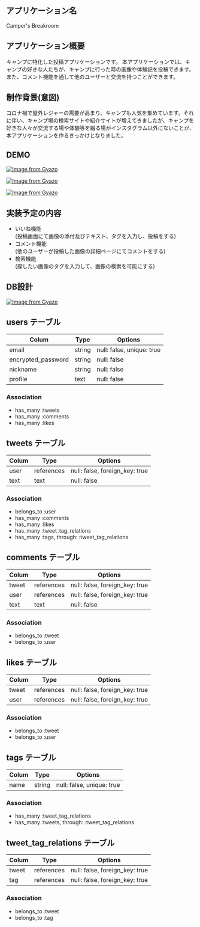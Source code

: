 ## アプリケーション名
Camper's Breakroom

## アプリケーション概要
キャンプに特化した投稿アプリケーションです。
本アプリケーションでは、キャンプの好きな人たちが、キャンプに行った時の画像や体験記を投稿できます。また、コメント機能を通して他のユーザーと交流を持つことができます。

## 制作背景(意図)
コロナ禍で屋外レジャーの需要が高まり、キャンプも人気を集めています。それに伴い、キャンプ場の検索サイトや紹介サイトが増えてきましたが、キャンプを好きな人々が交流する場や体験等を綴る場がインスタグラム以外にないことが、本アプリケーションを作るきっかけとなりました。


## DEMO
[![Image from Gyazo](https://i.gyazo.com/ec613b52bc91e2b16a04beca7aebeb43.gif)](https://gyazo.com/ec613b52bc91e2b16a04beca7aebeb43)

[![Image from Gyazo](https://i.gyazo.com/22081e02d631f2fe5bda4cf74d225571.gif)](https://gyazo.com/22081e02d631f2fe5bda4cf74d225571)

[![Image from Gyazo](https://i.gyazo.com/73b87428dcf42456ca1a55ce42a80f19.gif)](https://gyazo.com/73b87428dcf42456ca1a55ce42a80f19)

## 実装予定の内容
- いいね機能<br>
(投稿画面にて画像の添付及びテキスト、タグを入力し、投稿をする)
- コメント機能<br>
(他のユーザーが投稿した画像の詳細ページにてコメントをする)
- 検索機能<br>
(探したい画像のタグを入力して、画像の検索を可能にする)

## DB設計
[![Image from Gyazo](https://i.gyazo.com/55dd2f4f022322e3c5692043ea44d58e.png)](https://gyazo.com/55dd2f4f022322e3c5692043ea44d58e)

## users テーブル


| Colum              | Type   | Options                   |
| ------------------ | ------ | ------------------------- |  
| email              | string | null: false, unique: true |
| encrypted_password | string | null: false               |
| nickname           | string | null: false               |
| profile            | text   | null: false               |

### Association

- has_many :tweets
- has_many :comments
- has_many :likes


## tweets テーブル

| Colum              | Type       | Options                        |
| ------------------ | ---------- | ------------------------------ |  
| user               | references | null: false, foreign_key: true |
| text               | text       | null: false                    |

### Association

- belongs_to :user
- has_many :comments
- has_many :likes
- has_many :tweet_tag_relations
- has_many :tags, through: :tweet_tag_relations


## comments テーブル

| Colum              | Type       | Options                        |
| ------------------ | ---------- | ------------------------------ |  
| tweet              | references | null: false, foreign_key: true |
| user               | references | null: false, foreign_key: true |
| text               | text       | null: false                    |

### Association

- belongs_to :tweet
- belongs_to :user


## likes テーブル

| Colum              | Type       | Options                        |
| ------------------ | ---------- | ------------------------------ |  
| tweet              | references | null: false, foreign_key: true |
| user               | references | null: false, foreign_key: true |

### Association

- belongs_to :tweet
- belongs_to :user


## tags テーブル

| Colum              | Type       | Options                        |
| ------------------ | ---------- | ------------------------------ |  
| name               | string     | null: false, unique: true      |

### Association

- has_many :tweet_tag_relations
- has_many :tweets, through: :tweet_tag_relations


## tweet_tag_relations テーブル

| Colum              | Type       | Options                        |
| ------------------ | ---------- | ------------------------------ |  
| tweet              | references | null: false, foreign_key: true |
| tag                | references | null: false, foreign_key: true |

### Association

- belongs_to :tweet
- belongs_to :tag
